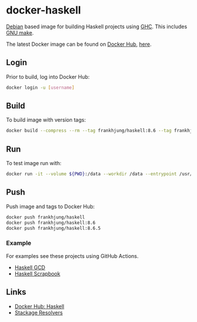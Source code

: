 # docker-haskell

[Debian](https://hub.docker.com/_/debian) based image for building Haskell
projects using [GHC](https://www.haskell.org/ghc/). This includes [GNU
make](https://www.gnu.org/software/make/).

The latest Docker image can be found on [Docker Hub](https://cloud.docker.com),
[here](https://cloud.docker.com/repository/docker/frankhjung/haskell/general).

## Login

Prior to build, log into Docker Hub:

```bash
docker login -u [username]
```

## Build

To build image with version tags:

```bash
docker build --compress --rm --tag frankhjung/haskell:8.6 --tag frankhjung/haskell:8.6.5 --label 8.6 --label 8.6.5 Dockerfile
```

## Run

To test image run with:

```bash
docker run -it --volume ${PWD}:/data --workdir /data --entrypoint /usr/bin/make frankhjung/haskell:8.6 -f Makefile all
```

## Push

Push image and tags to Docker Hub:

```bash
docker push frankhjung/haskell
docker push frankhjung/haskell:8.6
docker push frankhjung/haskell:8.6.5
```

### Example

For examples see these projects using GitHub Actions.

* [Haskell GCD](https://github.com/frankhjung/haskell-gcd)
* [Haskell Scrapbook](https://github.com/frankhjung/haskell-scrapbook)

## Links

* [Docker Hub: Haskell](https://hub.docker.com/_/haskell)
* [Stackage Resolvers](https://www.stackage.org)

